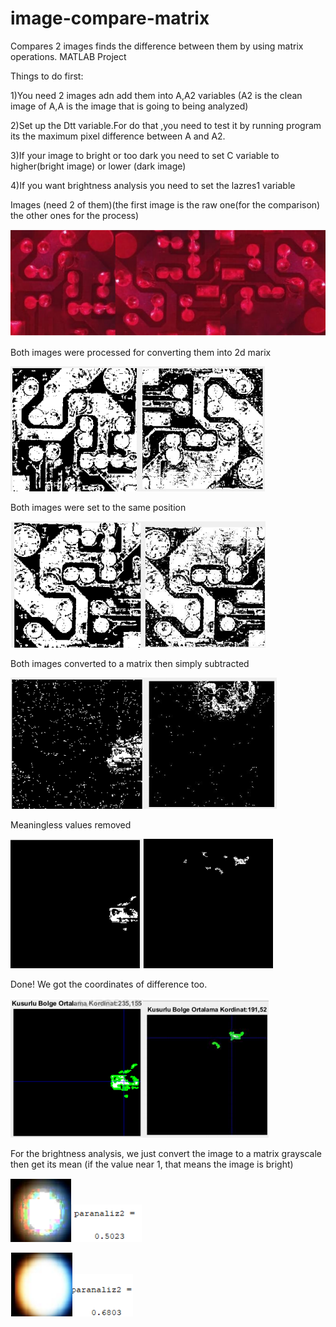 # image-compare-matrix
Compares 2 images finds the difference between them by using matrix operations. MATLAB Project

Things to do first:

1)You need 2 images adn add them into A,A2 variables (A2 is the clean image of A,A is the image that is going to being analyzed)

2)Set up the Dtt variable.For do that ,you need to test it by running program its the maximum pixel difference between A and A2.

3)If your image to bright or too dark you need to set C variable to higher(bright image) or lower (dark image)

4)If you want brightness analysis you need to set the lazres1 variable



Images (need 2 of them)(the first image is the raw one(for the comparison) the other ones for the process)

![alt text](https://github.com/emintatli/image-compare-matrix/blob/main/img/1.png?raw=true)

Both images were processed for converting them into 2d marix

![alt text](https://github.com/emintatli/image-compare-matrix/blob/main/img/2.png?raw=true)

Both images were set to the same position

![alt text](https://github.com/emintatli/image-compare-matrix/blob/main/img/4.png?raw=true)

Both images converted to a matrix then simply subtracted

![alt text](https://github.com/emintatli/image-compare-matrix/blob/main/img/5.png?raw=true)

Meaningless values removed

![alt text](https://github.com/emintatli/image-compare-matrix/blob/main/img/6.png?raw=true)

Done! We got the coordinates of difference too.

![alt text](https://github.com/emintatli/image-compare-matrix/blob/main/img/7.png?raw=true)

For the brightness analysis, we just convert the image to a matrix grayscale then get its mean (if the value near 1, that means the image is bright)

![alt text](https://github.com/emintatli/image-compare-matrix/blob/main/img/11.png?raw=true)![alt text](https://github.com/emintatli/image-compare-matrix/blob/main/img/12.png?raw=true)

![alt text](https://github.com/emintatli/image-compare-matrix/blob/main/img/22.png?raw=true)![alt text](https://github.com/emintatli/image-compare-matrix/blob/main/img/23.png?raw=true)


